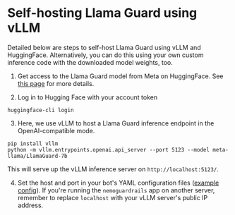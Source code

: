 # Self-hosting Llama Guard using vLLM

Detailed below are steps to self-host Llama Guard using vLLM and HuggingFace. Alternatively, you can do this using your own custom inference code with the downloaded model weights, too.

1. Get access to the Llama Guard model from Meta on HuggingFace. See [this page](https://huggingface.co/meta-llama/LlamaGuard-7b) for more details.

2. Log in to Hugging Face with your account token
```
huggingface-cli login
```

3. Here, we use vLLM to host a Llama Guard inference endpoint in the OpenAI-compatible mode.

```
pip install vllm
python -m vllm.entrypoints.openai.api_server --port 5123 --model meta-llama/LlamaGuard-7b
```

This will serve up the vLLM inference server on `http://localhost:5123/`.

4. Set the host and port in your bot's YAML configuration files ([example config](https://github.com/NVIDIA/NeMo-Guardrails/blob/develop/examples/configs/llama_guard/README.md)). If you're running the `nemoguardrails` app on another server, remember to replace `localhost` with your vLLM server's public IP address.
